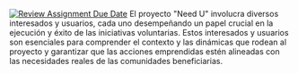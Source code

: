 [![Review Assignment Due Date](https://classroom.github.com/assets/deadline-readme-button-24ddc0f5d75046c5622901739e7c5dd533143b0c8e959d652212380cedb1ea36.svg)](https://classroom.github.com/a/hdquHjtS)
El proyecto "Need U" involucra diversos interesados y usuarios, cada uno desempeñando un papel crucial en la ejecución y éxito de las iniciativas voluntarias. Estos interesados y usuarios son esenciales para comprender el contexto y las dinámicas que rodean al proyecto y garantizar que las acciones emprendidas estén alineadas con las necesidades reales de las comunidades beneficiarias.

